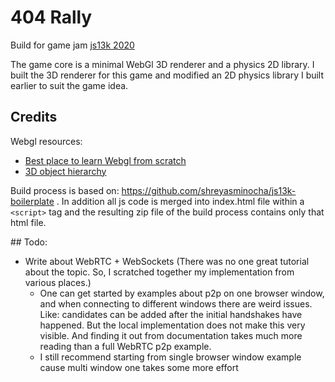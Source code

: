 # 404 Rally

Build for game jam [js13k 2020](https://js13kgames.com/)

The game core is a minimal WebGl 3D renderer and a physics 2D library. I built the 3D renderer for this game and modified an 2D physics library I built earlier to suit the game idea.

## Credits

Webgl resources:

* [Best place to learn Webgl from scratch](https://xem.github.io/articles/webgl-guide.html#3h)
* [3D object hierarchy](https://webglfundamentals.org/webgl/lessons/webgl-scene-graph.html)

Build process is based on: https://github.com/shreyasminocha/js13k-boilerplate . In addition all js code is merged into index.html file within a ```<script>``` tag and the resulting zip file of the build process contains only that html file.

## Todo:

* Write about WebRTC + WebSockets (There was no one great tutorial about the topic. So, I scratched together my implementation from various places.)
    * One can get started by examples about p2p on one browser window, and when connecting to different windows there are weird issues. Like: candidates can be added after the initial handshakes have happened. But the local implementation does not make this very visible. And finding it out from documentation takes much more reading than a full WebRTC p2p example.
    * I still recommend starting from single browser window example cause multi window one takes some more effort
